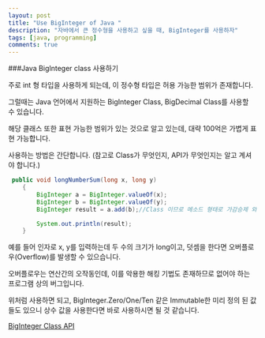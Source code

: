 ```yaml
---
layout: post
title: "Use BigInteger of Java "
description: "자바에서 큰 정수형을 사용하고 싶을 때, BigInteger를 사용하자"
tags: [java, programming]
comments: true
---
```

###Java BigInteger class 사용하기

주로 int 형 타입을 사용하게 되는데, 이 정수형 타입은 허용 가능한 범위가 존재합니다.

그럴때는 Java 언어에서 지원하는 BigInteger Class, BigDecimal Class를 사용할 수 있습니다.

해당 클래스 또한 표현 가능한 범위가 있는 것으로 알고 있는데, 대략 100억은 가볍게 표현 가능합니다.

사용하는 방법은 간단합니다.
(참고로 Class가 무엇인지, API가 무엇인지는 알고 계셔야 합니다.)

```java
 public void longNumberSum(long x, long y)
    {
        BigInteger a = BigInteger.valueOf(x);
        BigInteger b = BigInteger.valueOf(y);
        BigInteger result = a.add(b);//Class 이므로 메소드 형태로 가감승제 외 다른 기능을 제공합니다.

        System.out.println(result);
    }
```
예를 들어 인자로 x, y를 입력하는데 두 수의 크기가 long이고, 덧셈을 한다면 오버플로우(Overflow)를 발생할 수 있으습니다.

오버플로우는 연산간의 오작동인데, 이를 악용한 해킹 기법도 존재하므로 없어야 하는 프로그램 상의 버그입니다.

위처럼 사용하면 되고, BigInteger.Zero/One/Ten 같은 Immutable한 미리 정의 된 값들도 있으니 상수 값을 사용한다면 바로 사용하시면 될 것 같습니다.


[BigInteger Class API](https://docs.oracle.com/javase/7/docs/api/java/math/BigInteger.html)

